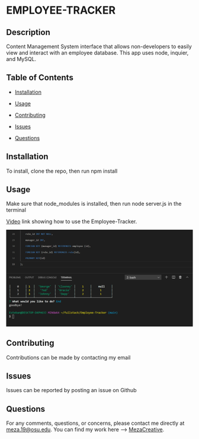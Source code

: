 # EMPLOYEE-TRACKER
  
  ## Description

  Content Management System interface that allows non-developers to easily view and interact with an employee database. This app uses node, inquier, and MySQL.


  ## Table of Contents

  * [Installation](#installation)

  * [Usage](#usage)

  * [Contributing](#contributing)

  * [Issues](#Issue)

  * [Questions](#questions)


  ## Installation

  To install,  clone the repo, then run npm install 

  ## Usage

  Make sure that node_modules is installed, then run node server.js in the terminal

  [Video](https://drive.google.com/file/d/1sx3n8TJZJqmDB1hQsAfkj5Mv6pjwySGN/view) link showing how to use the Employee-Tracker.
    
    
  ![Image](https://github.com/MezaCreative/Employee-Tracker/blob/main/assets/landing.png)
  ## Contributing

  Contributions can be made by contacting my email

  ## Issues
  
  Issues can be reported by posting an issue on Github

  ## Questions

  For any comments, questions, or concerns, please contact me directly at meza.19@osu.edu.
  You can find my work here --> [MezaCreative](https://github.com/MezaCreative).
  
  